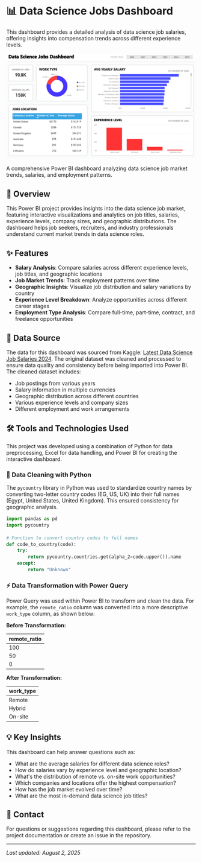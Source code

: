# 📊 Data Science Jobs Dashboard

This dashboard provides a detailed analysis of data science job salaries, offering insights into compensation trends across different experience levels.

![Salary Analysis by Experience Level](Images/Screenshot%202025-08-02%20162455.png)

A comprehensive Power BI dashboard analyzing data science job market trends, salaries, and employment patterns.

## 📝 Overview

This Power BI project provides insights into the data science job market, featuring interactive visualizations and analytics on job titles, salaries, experience levels, company sizes, and geographic distributions. The dashboard helps job seekers, recruiters, and industry professionals understand current market trends in data science roles.

## ✨ Features

- **Salary Analysis**: Compare salaries across different experience levels, job titles, and geographic locations
- **Job Market Trends**: Track employment patterns over time
- **Geographic Insights**: Visualize job distribution and salary variations by country
- **Experience Level Breakdown**: Analyze opportunities across different career stages
- **Employment Type Analysis**: Compare full-time, part-time, contract, and freelance opportunities

## 💾 Data Source

The data for this dashboard was sourced from Kaggle: [Latest Data Science Job Salaries 2024](https://www.kaggle.com/datasets/saurabhbadole/latest-data-science-job-salaries-2024). The original dataset was cleaned and processed to ensure data quality and consistency before being imported into Power BI. The cleaned dataset includes:

- Job postings from various years
- Salary information in multiple currencies
- Geographic distribution across different countries
- Various experience levels and company sizes
- Different employment and work arrangements

## 🛠️ Tools and Technologies Used

This project was developed using a combination of Python for data preprocessing, Excel for data handling, and Power BI for creating the interactive dashboard.

### 🐍 Data Cleaning with Python

The `pycountry` library in Python was used to standardize country names by converting two-letter country codes (EG, US, UK) into their full names (Egypt, United States, United Kingdom). This ensured consistency for geographic analysis.

```python
import pandas as pd
import pycountry

# Function to convert country codes to full names
def code_to_country(code):
    try:
        return pycountry.countries.get(alpha_2=code.upper()).name
    except:
        return "Unknown"
```

### ⚡ Data Transformation with Power Query

Power Query was used within Power BI to transform and clean the data. For example, the `remote_ratio` column was converted into a more descriptive `work_type` column, as shown below:

**Before Transformation:**

| remote_ratio |
|--------------|
| 100          |
| 50           |
| 0            |

**After Transformation:**

| work_type |
|-----------|
| Remote    |
| Hybrid    |
| On-site   |

## 💡 Key Insights

This dashboard can help answer questions such as:

- What are the average salaries for different data science roles?
- How do salaries vary by experience level and geographic location?
- What's the distribution of remote vs. on-site work opportunities?
- Which companies and locations offer the highest compensation?
- How has the job market evolved over time?
- What are the most in-demand data science job titles?

## 📧 Contact

For questions or suggestions regarding this dashboard, please refer to the project documentation or create an issue in the repository.

---

*Last updated: August 2, 2025*
